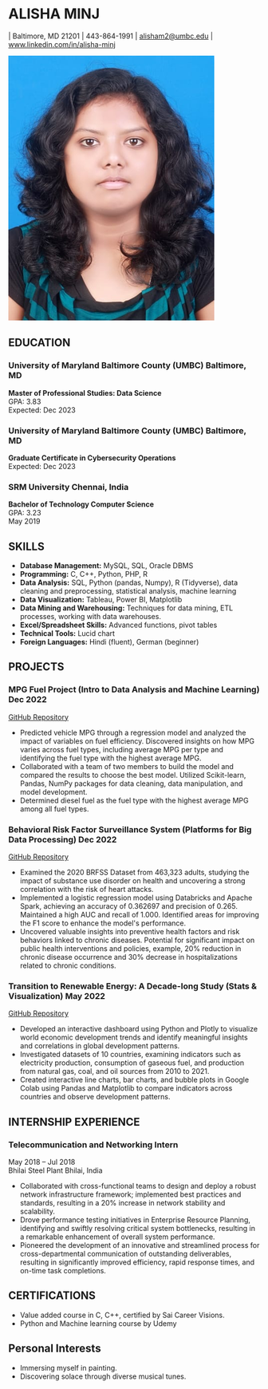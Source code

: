 # **ALISHA MINJ**
| Baltimore, MD 21201 | 443-864-1991 | alisham2@umbc.edu | www.linkedin.com/in/alisha-minj

![alisha_photo](https://github.com/alishaminj12/UMBC-DATA606-FALL2023-TUESDAY/blob/main/Alisha.jpg)


## EDUCATION 

### University of Maryland Baltimore County (UMBC) Baltimore, MD 
**Master of Professional Studies: Data Science**  
GPA: 3.83  
Expected: Dec 2023 

### University of Maryland Baltimore County (UMBC) Baltimore, MD 
**Graduate Certificate in Cybersecurity Operations**  
Expected: Dec 2023 

### SRM University Chennai, India 
**Bachelor of Technology Computer Science**  
GPA: 3.23  
May 2019 

## SKILLS 
- **Database Management:** MySQL, SQL, Oracle DBMS 
- **Programming:** C, C++, Python, PHP, R
- **Data Analysis:** SQL, Python (pandas, Numpy), R (Tidyverse), data cleaning and preprocessing, statistical analysis, machine learning
- **Data Visualization:** Tableau, Power BI, Matplotlib 
- **Data Mining and Warehousing:** Techniques for data mining, ETL processes, working with data warehouses.
- **Excel/Spreadsheet Skills:** Advanced functions, pivot tables 
- **Technical Tools:** Lucid chart 
- **Foreign Languages:** Hindi (fluent), German (beginner) 

## PROJECTS 

### MPG Fuel Project (Intro to Data Analysis and Machine Learning) Dec 2022
[GitHub Repository](https://github.com/alishaminj12/MPG-Fuel-Project-)
- Predicted vehicle MPG through a regression model and analyzed the impact of variables on fuel efficiency. Discovered insights on how MPG varies across fuel types, including average MPG per type and identifying the fuel type with the highest average MPG. 
- Collaborated with a team of two members to build the model and compared the results to choose the best model. Utilized Scikit-learn, Pandas, NumPy packages for data cleaning, data manipulation, and model development. 
- Determined diesel fuel as the fuel type with the highest average MPG among all fuel types.

### Behavioral Risk Factor Surveillance System (Platforms for Big Data Processing) Dec 2022
[GitHub Repository](https://github.com/alishaminj12/Final_Project)
- Examined the 2020 BRFSS Dataset from 463,323 adults, studying the impact of substance use disorder on health and uncovering a strong correlation with the risk of heart attacks.
- Implemented a logistic regression model using Databricks and Apache Spark, achieving an accuracy of 0.362697 and precision of 0.265. Maintained a high AUC and recall of 1.000. Identified areas for improving the F1 score to enhance the model's performance.
- Uncovered valuable insights into preventive health factors and risk behaviors linked to chronic diseases. Potential for significant impact on public health interventions and policies, example, 20% reduction in chronic disease occurrence and 30% decrease in hospitalizations related to chronic conditions.

### Transition to Renewable Energy: A Decade-long Study (Stats & Visualization) May 2022  
[GitHub Repository](https://github.com/alishaminj12/Transition-to-Renewable-Energy)
- Developed an interactive dashboard using Python and Plotly to visualize world economic development trends and identify meaningful insights and correlations in global development patterns.
- Investigated datasets of 10 countries, examining indicators such as electricity production, consumption of gaseous fuel, and production from natural gas, coal, and oil sources from 2010 to 2021.
- Created interactive line charts, bar charts, and bubble plots in Google Colab using Pandas and Matplotlib to compare indicators across countries and observe development patterns.

## INTERNSHIP EXPERIENCE 
### Telecommunication and Networking Intern 
May 2018 – Jul 2018  
Bhilai Steel Plant Bhilai, India
- Collaborated with cross-functional teams to design and deploy a robust network infrastructure framework; implemented best practices and standards, resulting in a 20% increase in network stability and scalability. 
- Drove performance testing initiatives in Enterprise Resource Planning, identifying and swiftly resolving critical system bottlenecks, resulting in a remarkable enhancement of overall system performance. 
- Pioneered the development of an innovative and streamlined process for cross-departmental communication of outstanding deliverables, resulting in significantly improved efficiency, rapid response times, and on-time task completions. 

## CERTIFICATIONS
- Value added course in C, C++, certified by Sai Career Visions.
- Python and Machine learning course by Udemy

## Personal Interests
- Immersing myself in painting.
- Discovering solace through diverse musical tunes.

